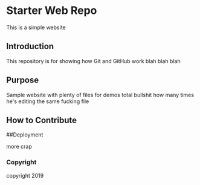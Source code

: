 # Starter Web Repo
This is a simple website
## Introduction

This repository is for showing how Git and GitHub work blah blah blah

## Purpose

Sample website with plenty of files for demos
total bullshit how many times he's editing the same fucking file

## How to Contribute

##Deployment

more crap

### Copyright
copyright 2019
